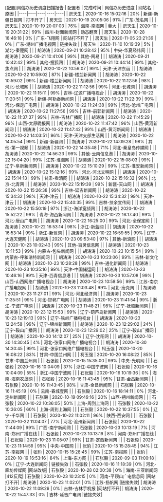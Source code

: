 [配置]网信办历史调度扫描报告
|	配置者	|	完成时间	|	网信办历史进度	|	网站名	|	原因	|
|----|----|----|----|----|
|	房天生	|	2020-10-16 15:02:16	|	 20%	|	新疆-新疆日报网	| 打不开了 |
|	房天生	|	2020-10-19 20:05:06	|	 91%	|	广东-茂名网	|		|
|	房天生	|	2020-10-19 20:07:03	|	 76%	|	海南-南海网	| 量大 |
|	房天生	|	2020-10-19 20:31:22	|	 99%	|	四川-封面新闻网	| 动态翻页 |
|	房天生	|	2020-10-28 18:46:18	|	  0%	|	广东-飞翔网	| 网站打不开了 |
|	房天生	|	2020-11-05 23:21:39	|	  0%	|	广东-潮州广播电视网	| 链接失效 |
|	房天生	|	2020-11-10 10:19:39	|	  5%	|	湖北-秦楚网	|		|
|	胡涛涛	|	2020-09-21 10:28:42	|	 95%	|	中央-华夏经纬网	|		|
|	胡涛涛	|	2020-09-21 10:41:06	|	 99%	|	其他-网易	|		|
|	胡涛涛	|	2020-09-21 10:42:42	|	 99%	|	其他-搜狐网	|		|
|	胡涛涛	|	2020-09-21 10:44:14	|	 99%	|	其他-焦点网	|		|
|	胡涛涛	|	2020-10-22 10:56:07	|	 99%	|	天津-天津东丽	|		|
|	胡涛涛	|	2020-10-22 10:59:02	|	 87%	|	新疆-楼兰新闻网	|		|
|	胡涛涛	|	2020-10-22 10:59:02	|	 99%	|	新疆-楼兰新闻网	|		|
|	胡涛涛	|	2020-10-22 11:12:56	|	 98%	|	河北-长城网	|		|
|	胡涛涛	|	2020-10-22 11:12:56	|	 99%	|	河北-长城网	|		|
|	胡涛涛	|	2020-10-22 11:15:11	|	 99%	|	吉林-辽源广播电视台	|		|
|	胡涛涛	|	2020-10-22 11:20:51	|	 99%	|	新疆-阿勒泰新闻网	|		|
|	胡涛涛	|	2020-10-22 11:22:39	|	 99%	|	河北-保定广电网	|		|
|	胡涛涛	|	2020-10-22 11:24:38	|	 99%	|	河北-沧州广电网	|		|
|	胡涛涛	|	2020-10-22 11:27:56	|	 99%	|	吉林-前郭新闻网	|		|
|	胡涛涛	|	2020-10-22 11:37:37	|	 99%	|	吉林-吉林广播网	|		|
|	胡涛涛	|	2020-10-22 11:45:29	|	 99%	|	山西-太原晚报网	|		|
|	胡涛涛	|	2020-10-22 11:47:42	|	 96%	|	山西-黄河新闻网	|		|
|	胡涛涛	|	2020-10-22 11:47:42	|	 99%	|	山西-黄河新闻网	|		|
|	胡涛涛	|	2020-10-22 14:03:51	|	 96%	|	天津-天津支部生活网	|		|
|	胡涛涛	|	2020-10-22 14:05:54	|	 99%	|	新疆-新疆网	|		|
|	胡涛涛	|	2020-10-22 14:09:28	|	 98%	|	其他-第一视频	|		|
|	胡涛涛	|	2020-10-22 14:35:48	|	 71%	|	河北-秦皇岛传媒网	|		|
|	胡涛涛	|	2020-10-22 14:56:23	|	 99%	|	其他-云南信息港	|		|
|	胡涛涛	|	2020-10-22 15:04:20	|	 99%	|	江苏-淮海网	|		|
|	胡涛涛	|	2020-10-22 15:08:03	|	 99%	|	辽宁-阜新新闻网	|		|
|	胡涛涛	|	2020-10-22 15:10:29	|	 99%	|	江苏-淮安新闻网	|		|
|	胡涛涛	|	2020-10-22 15:12:16	|	 99%	|	河北-河北文明网	|		|
|	胡涛涛	|	2020-10-22 15:14:13	|	 99%	|	甘肃-看清网	|		|
|	胡涛涛	|	2020-10-22 15:16:32	|	 96%	|	北京-北青网	|		|
|	胡涛涛	|	2020-10-22 15:19:39	|	 99%	|	新疆-天山网	|		|
|	胡涛涛	|	2020-10-22 15:26:38	|	 99%	|	吉林-延吉新闻网	|		|
|	胡涛涛	|	2020-10-22 15:34:32	|	 98%	|	天津-津云	|		|
|	胡涛涛	|	2020-10-22 15:34:32	|	 99%	|	天津-津云	|		|
|	胡涛涛	|	2020-10-22 15:40:35	|	 99%	|	吉林-扶余宣传网	|		|
|	胡涛涛	|	2020-10-22 15:50:19	|	 97%	|	浙江-海洋宽频网	|		|
|	胡涛涛	|	2020-10-22 15:52:22	|	 99%	|	青海-海西新闻网	|		|
|	胡涛涛	|	2020-10-22 16:17:40	|	 99%	|	河北-唐山广电网	|		|
|	胡涛涛	|	2020-10-22 16:25:00	|	 99%	|	河北-全保定网	|		|
|	胡涛涛	|	2020-10-22 16:53:14	|	 98%	|	浙江-新蓝网	|		|
|	胡涛涛	|	2020-10-22 16:53:14	|	 99%	|	浙江-新蓝网	|		|
|	胡涛涛	|	2020-10-22 16:59:55	|	 99%	|	辽宁-大连天健网	|		|
|	胡涛涛	|	2020-10-23 09:53:40	|	 97%	|	其他-新浪网	|		|
|	胡涛涛	|	2020-10-23 10:02:43	|	 99%	|	其他-百灵信息网	|		|
|	胡涛涛	|	2020-10-23 10:11:53	|	 99%	|	内蒙古-包头新闻网	|		|
|	胡涛涛	|	2020-10-23 10:15:54	|	 99%	|	内蒙古-呼和浩特新闻网	|		|
|	胡涛涛	|	2020-10-23 10:23:06	|	 99%	|	吉林-新文化网	|		|
|	胡涛涛	|	2020-10-23 10:28:28	|	 99%	|	吉林-通化新闻网	|		|
|	胡涛涛	|	2020-10-23 10:35:16	|	 99%	|	天津-中国储运网	|		|
|	胡涛涛	|	2020-10-23 10:46:16	|	 99%	|	天津-西青信息港	|		|
|	胡涛涛	|	2020-10-23 10:57:08	|	 99%	|	山西-山西网络广播电视台	|		|
|	胡涛涛	|	2020-10-23 10:58:56	|	 99%	|	江苏-南京广播电视网	|		|
|	胡涛涛	|	2020-10-23 11:03:48	|	 99%	|	河北-唐尧网	|		|
|	胡涛涛	|	2020-10-23 11:27:01	|	 99%	|	河北-河北经济网	|		|
|	胡涛涛	|	2020-10-23 11:35:51	|	 99%	|	河北-邯郸广电网	|		|
|	胡涛涛	|	2020-10-23 11:41:54	|	 99%	|	浙江-宁波广电网	|		|
|	胡涛涛	|	2020-10-23 11:48:21	|	 98%	|	辽宁-抚顺新闻网	|		|
|	胡涛涛	|	2020-10-23 12:15:53	|	 99%	|	辽宁-葫芦岛新闻网	|		|
|	胡涛涛	|	2020-10-23 12:19:13	|	 99%	|	辽宁-铁岭广播电视台	|		|
|	胡涛涛	|	2020-10-23 12:24:58	|	 99%	|	辽宁-锦州新闻网	|		|
|	胡涛涛	|	2020-10-23 12:29:02	|	 24%	|	辽宁-鞍山广播网	|		|
|	胡涛涛	|	2020-10-23 12:29:02	|	 25%	|	辽宁-鞍山广播网	|		|
|	胡涛涛	|	2020-10-30 14:12:07	|	 25%	|	辽宁-沈阳网	|		|
|	胡涛涛	|	2020-10-30 14:30:45	|	  4%	|	河北-张家口网络广播电视台	|		|
|	胡涛涛	|	2020-10-30 14:30:45	|	 99%	|	河北-张家口网络广播电视台	|		|
|	柯玉强	|	2020-10-20 16:08:22	|	 83%	|	甘肃-中国兰州网	|		|
|	柯玉强	|	2020-10-20 16:08:22	|	 85%	|	甘肃-中国兰州网	|		|
|	石张毅	|	2020-10-15 15:35:00	|	 99%	|	中央-光明网	|		|
|	石张毅	|	2020-10-16 10:04:09	|	 37%	|	浙江-中国宁波网	|		|
|	石张毅	|	2020-10-16 10:04:09	|	 55%	|	浙江-中国宁波网	|		|
|	石张毅	|	2020-10-16 10:19:36	|	  0%	|	海南-海南农垦网	|		|
|	石张毅	|	2020-10-16 11:43:45	|	 95%	|	甘肃-金昌新闻网	|		|
|	石张毅	|	2020-10-16 11:43:45	|	 98%	|	甘肃-金昌新闻网	|		|
|	石张毅	|	2020-10-16 11:45:19	|	  0%	|	云南-春城壹网	|		|
|	石张毅	|	2020-10-16 18:14:11	|	  0%	|	河北-定州新闻网	|		|
|	石张毅	|	2020-10-19 09:49:16	|	 20%	|	山西-朔州新闻网	|		|
|	石张毅	|	2020-10-22 10:36:05	|	 50%	|	上海-周到上海网	|		|
|	石张毅	|	2020-10-22 10:36:05	|	 60%	|	上海-周到上海网	|		|
|	石张毅	|	2020-10-22 10:37:55	|	  0%	|	辽宁-千华网	|		|
|	石张毅	|	2020-10-22 11:02:11	|	 96%	|	陕西-西安网	|		|
|	石张毅	|	2020-10-22 11:04:07	|	 77%	|	河北-沧州新闻网	|		|
|	石张毅	|	2020-10-22 11:44:09	|	 99%	|	广西-南宁新闻网	|		|
|	石张毅	|	2020-10-23 10:13:19	|	  7%	|	河南-郑州广播在线	|		|
|	石张毅	|	2020-10-23 10:13:19	|	  8%	|	河南-郑州广播在线	|		|
|	石张毅	|	2020-10-23 11:05:07	|	 99%	|	甘肃-定西新闻网	|		|
|	石张毅	|	2020-10-23 11:14:59	|	 95%	|	中央-中国网	|		|
|	张豹	|	2020-10-15 15:28:45	|	 94%	|	江苏-南报网	|		|
|	张豹	|	2020-10-15 15:28:45	|	 99%	|	江苏-南报网	|		|
|	张豹	|	2020-10-19 16:53:16	|	 84%	|	上海-东方网	|		|
|	石张毅	|	2020-09-03 11:00:18	|	  0%	|	辽宁-大连新闻网	|	链接失效	|
|	石张毅	|	2020-10-16 11:18:39	|	  0%	|	河北-廊坊传媒网	|网站改版|
|	石张毅	|	2020-10-28 02:00:38	|	  0%	|	海南-三亚新闻网	|412反爬|
|	石张毅	|	2020-10-23 10:23:15	|	  0%	|	河南-平顶山广电信息网	|网站打不开|
|	胡涛涛	|	2020-10-23 11:02:01	|	  0%	|	江苏-扬帆网	|链接失效|
|	胡涛涛	|	2020-10-22 11:09:29	|	  0%	|	吉林-吉林手机报	|网站打不开|
|	胡涛涛	|	2020-10-22 15:47:33	|	  0%	|	吉林-延吉广电网	|链接失效|



